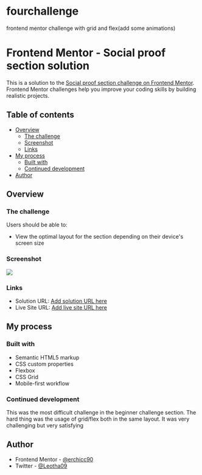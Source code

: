 # fourchallenge
frontend mentor challenge with grid and flex(add some animations)
# Frontend Mentor - Social proof section solution

This is a solution to the [Social proof section challenge on Frontend Mentor](https://www.frontendmentor.io/challenges/social-proof-section-6e0qTv_bA). Frontend Mentor challenges help you improve your coding skills by building realistic projects. 

## Table of contents

- [Overview](#overview)
  - [The challenge](#the-challenge)
  - [Screenshot](#screenshot)
  - [Links](#links)
- [My process](#my-process)
  - [Built with](#built-with)
  - [Continued development](#continued-development)
- [Author](#author)


## Overview

### The challenge

Users should be able to:

- View the optimal layout for the section depending on their device's screen size

### Screenshot

![](./screenshot.jpg)


### Links

- Solution URL: [Add solution URL here](https://github.com/erchicco90/fourchallenge)
- Live Site URL: [Add live site URL here](https://your-live-site-url.com)

## My process

### Built with

- Semantic HTML5 markup
- CSS custom properties
- Flexbox
- CSS Grid
- Mobile-first workflow


### Continued development

This was the most difficult challenge in the beginner challenge section. The hard thing was the usage of grid/flex both in the same layout. It was very challenging but very satisfying


## Author

- Frontend Mentor - [@erchicc90](https://www.frontendmentor.io/profile/erchicco90)
- Twitter - [@Leotha09](https://www.twitter.com/leotha09)

